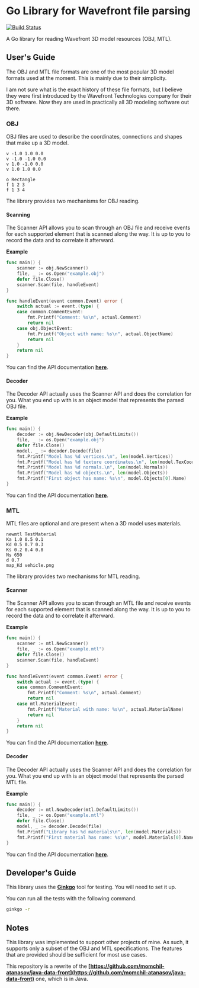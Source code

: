 # Go Library for Wavefront file parsing

[![Build Status](https://travis-ci.org/momchil-atanasov/go-data-front.png)](https://travis-ci.org/momchil-atanasov/go-data-front)

A Go library for reading Wavefront 3D model resources (OBJ, MTL).

## User's Guide

The OBJ and MTL file formats are one of the most popular 3D model formats used at the moment. This is mainly due to their simplicity.

I am not sure what is the exact history of these file formats, but I believe they were first introduced by the Wavefront Technologies company for their 3D software. Now they are used in practically all 3D modeling software out there.

### OBJ

OBJ files are used to describe the coordinates, connections and shapes that make up a 3D model.

```
v -1.0 1.0 0.0
v -1.0 -1.0 0.0
v 1.0 -1.0 0.0
v 1.0 1.0 0.0

o Rectangle
f 1 2 3
f 1 3 4
```

The library provides two mechanisms for OBJ reading.

#### Scanning

The Scanner API allows you to scan through an OBJ file and receive events for each supported element that is scanned along the way. It is up to you to record the data and to correlate it afterward.

**Example**

```go
func main() {
	scanner := obj.NewScanner()
	file, _ := os.Open("example.obj")
	defer file.Close()
	scanner.Scan(file, handleEvent)
}

func handleEvent(event common.Event) error {
	switch actual := event.(type) {
	case common.CommentEvent:
		fmt.Printf("Comment: %s\n", actual.Comment)
		return nil
	case obj.ObjectEvent:
		fmt.Printf("Object with name: %s\n", actual.ObjectName)
		return nil
	}
	return nil
}
```

You can find the API documentation **[here](https://godoc.org/github.com/momchil-atanasov/go-data-front/scanner/obj)**.


#### Decoder

The Decoder API actually uses the Scanner API and does the correlation for you. What you end up with is an object model that represents the parsed OBJ file.

**Example**

```go
func main() {
	decoder := obj.NewDecoder(obj.DefaultLimits())
	file, _ := os.Open("example.obj")
	defer file.Close()
	model, _ := decoder.Decode(file)
	fmt.Printf("Model has %d vertices.\n", len(model.Vertices))
	fmt.Printf("Model has %d texture coordinates.\n", len(model.TexCoords))
	fmt.Printf("Model has %d normals.\n", len(model.Normals))
	fmt.Printf("Model has %d objects.\n", len(model.Objects))
	fmt.Printf("First object has name: %s\n", model.Objects[0].Name)
}
```

You can find the API documentation **[here](https://godoc.org/github.com/momchil-atanasov/go-data-front/decoder/obj)**.

### MTL

MTL files are optional and are present when a 3D model uses materials.

```
newmtl TestMaterial
Ka 1.0 0.5 0.1
Kd 0.5 0.7 0.3
Ks 0.2 0.4 0.8
Ns 650
d 0.7
map_Kd vehicle.png
```

The library provides two mechanisms for MTL reading.

#### Scanner

The Scanner API allows you to scan through an MTL file and receive events for each supported element that is scanned along the way. It is up to you to record the data and to correlate it afterward.

**Example**

```go
func main() {
	scanner := mtl.NewScanner()
	file, _ := os.Open("example.mtl")
	defer file.Close()
	scanner.Scan(file, handleEvent)
}

func handleEvent(event common.Event) error {
	switch actual := event.(type) {
	case common.CommentEvent:
		fmt.Printf("Comment: %s\n", actual.Comment)
		return nil
	case mtl.MaterialEvent:
		fmt.Printf("Material with name: %s\n", actual.MaterialName)
		return nil
	}
	return nil
}
```

You can find the API documentation **[here](https://godoc.org/github.com/momchil-atanasov/go-data-front/scanner/mtl)**.

#### Decoder

The Decoder API actually uses the Scanner API and does the correlation for you. What you end up with is an object model that represents the parsed MTL file.

**Example**

```go
func main() {
	decoder := mtl.NewDecoder(mtl.DefaultLimits())
	file, _ := os.Open("example.mtl")
	defer file.Close()
	model, _ := decoder.Decode(file)
	fmt.Printf("Library has %d materials\n", len(model.Materials))
	fmt.Printf("First material has name: %s\n",	model.Materials[0].Name)
}
```

You can find the API documentation **[here](https://godoc.org/github.com/momchil-atanasov/go-data-front/decoder/mtl)**.

## Developer's Guide

This library uses the **[Ginkgo](https://github.com/onsi/ginkgo)** tool for testing. You will need to set it up.

You can run all the tests with the following command.

```bash
ginkgo -r
```

## Notes

This library was implemented to support other projects of mine. As such, it supports only a subset of the OBJ and MTL specifications. The features that are provided should be sufficient for most use cases.

This repository is a rewrite of the **[https://github.com/momchil-atanasov/java-data-front](https://github.com/momchil-atanasov/java-data-front)** one, which is in Java.

